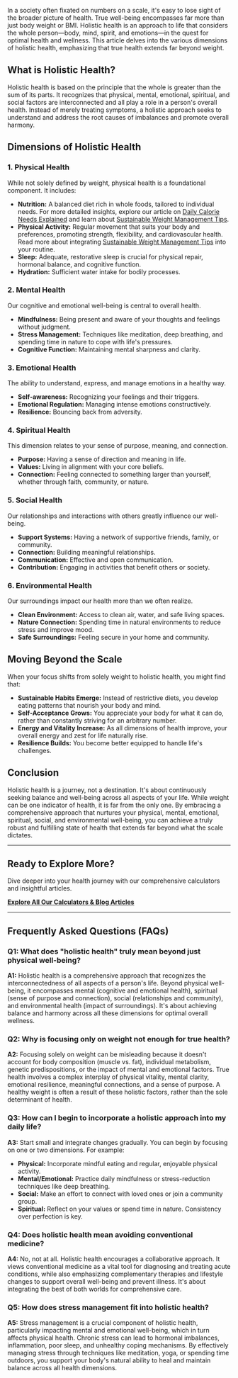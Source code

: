 In a society often fixated on numbers on a scale, it's easy to lose sight of the broader picture of health. True well-being encompasses far more than just body weight or BMI. Holistic health is an approach to life that considers the whole person—body, mind, spirit, and emotions—in the quest for optimal health and wellness. This article delves into the various dimensions of holistic health, emphasizing that true health extends far beyond weight.

## What is Holistic Health?

Holistic health is based on the principle that the whole is greater than the sum of its parts. It recognizes that physical, mental, emotional, spiritual, and social factors are interconnected and all play a role in a person's overall health. Instead of merely treating symptoms, a holistic approach seeks to understand and address the root causes of imbalances and promote overall harmony.

## Dimensions of Holistic Health

### 1. Physical Health

While not solely defined by weight, physical health is a foundational component. It includes:

* **Nutrition:** A balanced diet rich in whole foods, tailored to individual needs. For more detailed insights, explore our article on [Daily Calorie Needs Explained](/blog/daily-calorie-needs-explained) and learn about [Sustainable Weight Management Tips](/blog/sustainable-weight-management-tips).
* **Physical Activity:** Regular movement that suits your body and preferences, promoting strength, flexibility, and cardiovascular health. Read more about integrating [Sustainable Weight Management Tips](/blog/sustainable-weight-management-tips) into your routine.
* **Sleep:** Adequate, restorative sleep is crucial for physical repair, hormonal balance, and cognitive function.
* **Hydration:** Sufficient water intake for bodily processes.

### 2. Mental Health

Our cognitive and emotional well-being is central to overall health.

* **Mindfulness:** Being present and aware of your thoughts and feelings without judgment.
* **Stress Management:** Techniques like meditation, deep breathing, and spending time in nature to cope with life's pressures.
* **Cognitive Function:** Maintaining mental sharpness and clarity.

### 3. Emotional Health

The ability to understand, express, and manage emotions in a healthy way.

* **Self-awareness:** Recognizing your feelings and their triggers.
* **Emotional Regulation:** Managing intense emotions constructively.
* **Resilience:** Bouncing back from adversity.

### 4. Spiritual Health

This dimension relates to your sense of purpose, meaning, and connection.

* **Purpose:** Having a sense of direction and meaning in life.
* **Values:** Living in alignment with your core beliefs.
* **Connection:** Feeling connected to something larger than yourself, whether through faith, community, or nature.

### 5. Social Health

Our relationships and interactions with others greatly influence our well-being.

* **Support Systems:** Having a network of supportive friends, family, or community.
* **Connection:** Building meaningful relationships.
* **Communication:** Effective and open communication.
* **Contribution:** Engaging in activities that benefit others or society.

### 6. Environmental Health

Our surroundings impact our health more than we often realize.

* **Clean Environment:** Access to clean air, water, and safe living spaces.
* **Nature Connection:** Spending time in natural environments to reduce stress and improve mood.
* **Safe Surroundings:** Feeling secure in your home and community.

## Moving Beyond the Scale

When your focus shifts from solely weight to holistic health, you might find that:

* **Sustainable Habits Emerge:** Instead of restrictive diets, you develop eating patterns that nourish your body and mind.
* **Self-Acceptance Grows:** You appreciate your body for what it can do, rather than constantly striving for an arbitrary number.
* **Energy and Vitality Increase:** As all dimensions of health improve, your overall energy and zest for life naturally rise.
* **Resilience Builds:** You become better equipped to handle life's challenges.

## Conclusion

Holistic health is a journey, not a destination. It's about continuously seeking balance and well-being across all aspects of your life. While weight can be one indicator of health, it is far from the only one. By embracing a comprehensive approach that nurtures your physical, mental, emotional, spiritual, social, and environmental well-being, you can achieve a truly robust and fulfilling state of health that extends far beyond what the scale dictates.

---

## Ready to Explore More?

Dive deeper into your health journey with our comprehensive calculators and insightful articles.

[**Explore All Our Calculators & Blog Articles**](/calculators)

---

## Frequently Asked Questions (FAQs)

### Q1: What does "holistic health" truly mean beyond just physical well-being?

**A1:** Holistic health is a comprehensive approach that recognizes the interconnectedness of all aspects of a person's life. Beyond physical well-being, it encompasses mental (cognitive and emotional health), spiritual (sense of purpose and connection), social (relationships and community), and environmental health (impact of surroundings). It's about achieving balance and harmony across all these dimensions for optimal overall wellness.

### Q2: Why is focusing only on weight not enough for true health?

**A2:** Focusing solely on weight can be misleading because it doesn't account for body composition (muscle vs. fat), individual metabolism, genetic predispositions, or the impact of mental and emotional factors. True health involves a complex interplay of physical vitality, mental clarity, emotional resilience, meaningful connections, and a sense of purpose. A healthy weight is often a result of these holistic factors, rather than the sole determinant of health.

### Q3: How can I begin to incorporate a holistic approach into my daily life?

**A3:** Start small and integrate changes gradually. You can begin by focusing on one or two dimensions. For example:
* **Physical:** Incorporate mindful eating and regular, enjoyable physical activity.
* **Mental/Emotional:** Practice daily mindfulness or stress-reduction techniques like deep breathing.
* **Social:** Make an effort to connect with loved ones or join a community group.
* **Spiritual:** Reflect on your values or spend time in nature.
Consistency over perfection is key.

### Q4: Does holistic health mean avoiding conventional medicine?

**A4:** No, not at all. Holistic health encourages a collaborative approach. It views conventional medicine as a vital tool for diagnosing and treating acute conditions, while also emphasizing complementary therapies and lifestyle changes to support overall well-being and prevent illness. It's about integrating the best of both worlds for comprehensive care.

### Q5: How does stress management fit into holistic health?

**A5:** Stress management is a crucial component of holistic health, particularly impacting mental and emotional well-being, which in turn affects physical health. Chronic stress can lead to hormonal imbalances, inflammation, poor sleep, and unhealthy coping mechanisms. By effectively managing stress through techniques like meditation, yoga, or spending time outdoors, you support your body's natural ability to heal and maintain balance across all health dimensions.
